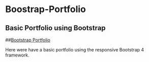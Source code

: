 # Boostrap-Portfolio
## Basic Portfolio using Bootstrap
##[Bootstrap Portfolio](https://armonkahil.github.io/Bootstrap-Portfolio/)

Here were have a basic portfolio using the responsive Bootstrap 4 framework.